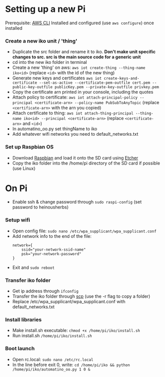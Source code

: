# Setting up a new Pi

Prerequisite: [AWS CLI](https://github.com/aws/aws-cli) Installed and configured (use `aws configure`) once installed

### Create a new iko unit / 'thing'
* Duplicate the src folder and rename it to iko. **Don't make unit specific changes to src. src is the main source code for a generic unit**
* cd into the new iko folder in terminal
* Create a new 'thing' on aws: `aws iot create-thing --thing-name iko<id>` (replace `<id>` with the id of the new thing)
* Generate new keys and certificates `aws iot create-keys-and-certificate --set-as-active --certificate-pem-outfile cert.pem --public-key-outfile publicKey.pem --private-key-outfile privkey.pem`
* Copy the certificate arn printed in your console, including the quotes
* Attach policy to certificate: `aws iot attach-principal-policy --principal <certificate-arn> --policy-name PubSubToAnyTopic` (replace `<certificate-arn>` with the arn you copied)
* Attach certificate to thing: `aws iot attach-thing-principal --thing-name iko<id> --principal <certificate-arn>` (replace `<certificate-arn>` and `<id>`)
* In automatino_oo.py set thingName to iko<id>
* Add whatever wifi networks you need to default_networks.txt

### Set up Raspbian OS
* Download [Raspbian](https://www.raspberrypi.org/downloads/raspbian/) and load it onto the SD card using [Etcher](https://etcher.io)
* Copy the iko folder into the /home/pi directory of the SD card if possible (use Linux)

# On Pi
* Enable ssh & change password through `sudo raspi-config` (set password to heinousherbs)
### Setup wifi
  * Open config file: `sudo nano /etc/wpa_supplicant/wpa_supplicant.conf`
  * Add network info to the end of the file:
    ```
    network={
        ssid="your-network-ssid-name"
        psk="your-network-password"
    }
    ```
  * Exit and `sudo reboot`
### Transfer iko folder
  * Get ip address through `ifconfig`
  * Transfer the iko folder through [scp](https://www.raspberrypi.org/documentation/remote-access/ssh/scp.md) (use the -r flag to copy a folder)
* Replace /etc/wpa_supplicant/wpa_supplicant.conf with default_networks.txt
### Install libraries
* Make install.sh executable: `chmod +x /home/pi/iko/install.sh`
* Run install.sh `/home/pi/iko/install.sh`
### Boot launch
* Open rc.local: `sudo nano /etc/rc.local`
* In the line before exit 0, write: `cd /home/pi/iko && python /home/pi/iko/automatino_oo.py 1 0 &`
